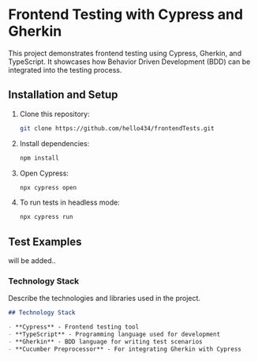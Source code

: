 # Frontend Testing with Cypress and Gherkin

This project demonstrates frontend testing using Cypress, Gherkin, and TypeScript. It showcases how Behavior Driven Development (BDD) can be integrated into the testing process.
## Installation and Setup

1. Clone this repository:
    ```bash
    git clone https://github.com/hello434/frontendTests.git
    ```
   
2. Install dependencies:
    ```bash
    npm install
    ```

3. Open Cypress:
    ```bash
    npx cypress open
    ```

4. To run tests in headless mode:
    ```bash
    npx cypress run
    ```
## Test Examples

will be added..

### Technology Stack

Describe the technologies and libraries used in the project.

```markdown
## Technology Stack

- **Cypress** - Frontend testing tool
- **TypeScript** - Programming language used for development
- **Gherkin** - BDD language for writing test scenarios
- **Cucumber Preprocessor** - For integrating Gherkin with Cypress
